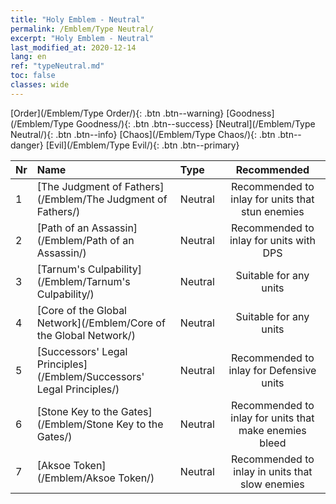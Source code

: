 ```yaml
---
title: "Holy Emblem - Neutral"
permalink: /Emblem/Type Neutral/
excerpt: "Holy Emblem - Neutral"
last_modified_at: 2020-12-14
lang: en
ref: "typeNeutral.md"
toc: false
classes: wide
---
```


  [Order](/Emblem/Type Order/){: .btn .btn--warning}   [Goodness](/Emblem/Type Goodness/){: .btn .btn--success}   [Neutral](/Emblem/Type Neutral/){: .btn .btn--info}   [Chaos](/Emblem/Type Chaos/){: .btn .btn--danger}   [Evil](/Emblem/Type Evil/){: .btn .btn--primary} 

  |  Nr  |             Name            |    Type    |   Recommended   |
  |:-----|:----------------------------|:-----------|:---------------:|
  | 1 | [The Judgment of Fathers](/Emblem/The Judgment of Fathers/) | Neutral | Recommended to inlay for units that stun enemies | 
  | 2 | [Path of an Assassin](/Emblem/Path of an Assassin/) | Neutral | Recommended to inlay for units with DPS | 
  | 3 | [Tarnum's Culpability](/Emblem/Tarnum's Culpability/) | Neutral | Suitable for any units | 
  | 4 | [Core of the Global Network](/Emblem/Core of the Global Network/) | Neutral | Suitable for any units | 
  | 5 | [Successors' Legal Principles](/Emblem/Successors' Legal Principles/) | Neutral | Recommended to inlay for Defensive units | 
  | 6 | [Stone Key to the Gates](/Emblem/Stone Key to the Gates/) | Neutral | Recommended to inlay for units that make enemies bleed | 
  | 7 | [Aksoe Token](/Emblem/Aksoe Token/) | Neutral | Recommended to inlay in units that slow enemies | 
